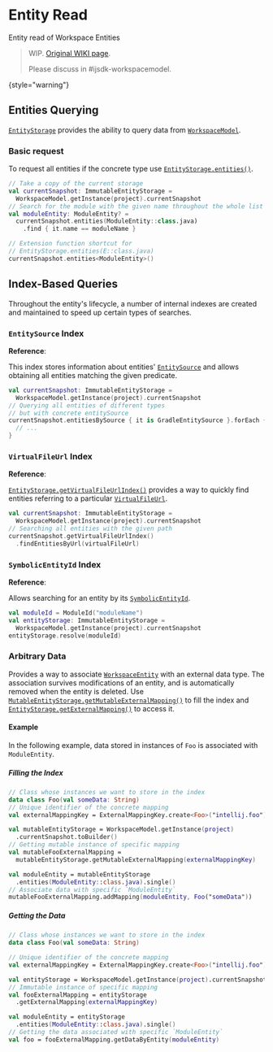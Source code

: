 <!-- Copyright 2000-2024 JetBrains s.r.o. and contributors. Use of this source code is governed by the Apache 2.0 license. -->

# Entity Read

<primary-label ref="2024.1"/>

<link-summary>Entity read of Workspace Entities</link-summary>

> WIP. [Original WIKI page](https://youtrack.jetbrains.com/articles/IJPL-A-503/EntityRead).
>
> Please discuss in #ijsdk-workspacemodel.
>
{style="warning"}

## Entities Querying

[`EntityStorage`](%gh-ic%/platform/workspace/storage/src/com/intellij/platform/workspace/storage/EntityStorage.kt)
provides the ability to query data from
[`WorkspaceModel`](%gh-ic%/platform/backend/workspace/src/WorkspaceModel.kt).

### Basic request

To request all entities if the concrete type use
[`EntityStorage.entities()`](%gh-ic%/platform/workspace/storage/src/com/intellij/platform/workspace/storage/EntityStorage.kt).

```kotlin
// Take a copy of the current storage
val currentSnapshot: ImmutableEntityStorage =
  WorkspaceModel.getInstance(project).currentSnapshot
// Search for the module with the given name throughout the whole list
val moduleEntity: ModuleEntity? =
  currentSnapshot.entities(ModuleEntity::class.java)
    .find { it.name == moduleName }

// Extension function shortcut for
// EntityStorage.entities(E::class.java)
currentSnapshot.entities<ModuleEntity>()
```

## Index-Based Queries

Throughout the entity's lifecycle, a number of internal indexes are created and maintained to speed up certain types of searches.

### `EntitySource` Index

<tldr>

**Reference**: [](workspace_model_entity_properties.md#entitysource)

</tldr>

This index stores information about entities'
[`EntitySource`](%gh-ic%/platform/workspace/storage/src/com/intellij/platform/workspace/storage/EntitySource.kt)
and allows obtaining all entities matching the given predicate.

```kotlin
val currentSnapshot: ImmutableEntityStorage =
  WorkspaceModel.getInstance(project).currentSnapshot
// Querying all entities of different types
// but with concrete entitySource
currentSnapshot.entitiesBySource { it is GradleEntitySource }.forEach {
  // ...
}
```

### `VirtualFileUrl` Index

<tldr>

**Reference**: [](workspace_model_entity_properties.md#virtualfileurl)

</tldr>

[`EntityStorage.getVirtualFileUrlIndex()`](%gh-ic%/platform/workspace/storage/src/com/intellij/platform/workspace/storage/EntityStorage.kt)
provides a way to quickly find entities referring to a particular
[`VirtualFileUrl`](%gh-ic%/platform/workspace/storage/src/com/intellij/platform/workspace/storage/url/VirtualFileUrl.java).

```kotlin
val currentSnapshot: ImmutableEntityStorage =
  WorkspaceModel.getInstance(project).currentSnapshot
// Searching all entities with the given path
currentSnapshot.getVirtualFileUrlIndex()
  .findEntitiesByUrl(virtualFileUrl)
```

### `SymbolicEntityId` Index

<tldr>

**Reference**: [](workspace_model_entity_properties.md#symbolicentityid)

</tldr>

Allows searching for an entity by its
[`SymbolicEntityId`](%gh-ic%/platform/workspace/storage/src/com/intellij/platform/workspace/storage/SymbolicEntityId.kt).

```kotlin
val moduleId = ModuleId("moduleName")
val entityStorage: ImmutableEntityStorage =
  WorkspaceModel.getInstance(project).currentSnapshot
entityStorage.resolve(moduleId)
```

### Arbitrary Data

Provides a way to associate
[`WorkspaceEntity`](%gh-ic%/platform/workspace/storage/src/com/intellij/platform/workspace/storage/WorkspaceEntity.kt)
with an external data type.
The association survives modifications of an entity, and is automatically removed when the entity is deleted.
Use
[`MutableEntityStorage.getMutableExternalMapping()`](%gh-ic%/platform/workspace/storage/src/com/intellij/platform/workspace/storage/MutableEntityStorage.kt)
to fill the index and
[`EntityStorage.getExternalMapping()`](%gh-ic%/platform/workspace/storage/src/com/intellij/platform/workspace/storage/EntityStorage.kt)
to access it.

#### Example

In the following example, data stored in instances of `Foo` is associated with `ModuleEntity`.

##### Filling the Index

```kotlin
// Сlass whose instances we want to store in the index
data class Foo(val someData: String)
// Unique identifier of the concrete mapping
val externalMappingKey = ExternalMappingKey.create<Foo>("intellij.foo")

val mutableEntityStorage = WorkspaceModel.getInstance(project)
  .currentSnapshot.toBuilder()
// Getting mutable instance of specific mapping
val mutableFooExternalMapping =
  mutableEntityStorage.getMutableExternalMapping(externalMappingKey)

val moduleEntity = mutableEntityStorage
  .entities(ModuleEntity::class.java).single()
// Associate data with specific `ModuleEntity`
mutableFooExternalMapping.addMapping(moduleEntity, Foo("someData"))
```

##### Getting the Data

```kotlin
// Сlass whose instances we want to store in the index
data class Foo(val someData: String)

// Unique identifier of the concrete mapping
val externalMappingKey = ExternalMappingKey.create<Foo>("intellij.foo")

val entityStorage = WorkspaceModel.getInstance(project).currentSnapshot
// Immutable instance of specific mapping
val fooExternalMapping = entityStorage
  .getExternalMapping(externalMappingKey)

val moduleEntity = entityStorage
  .entities(ModuleEntity::class.java).single()
// Getting the data associated with specific `ModuleEntity`
val foo = fooExternalMapping.getDataByEntity(moduleEntity)
```
